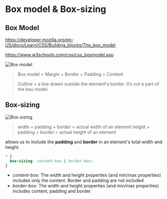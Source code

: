 # Box model & Box-sizing

## Box Model

https://developer.mozilla.org/en-US/docs/Learn/CSS/Building_blocks/The_box_model

https://www.w3schools.com/css/css_boxmodel.asp

![Box model](https://i.pinimg.com/564x/b1/79/76/b179765cbff3d5c6ac2f6cc932293af5.jpg)


> Box model = Margin + Border + Padding + Content 

> Outline = a line drawn outside the element's border. It’s not a part of the box model.

## Box-sizing

![Box-sizing](https://i.pinimg.com/564x/cc/88/91/cc889187d3e3d51421dcca79b798ef59.jpg)

> width + padding + border = actual width of an element
> height + padding + border = actual height of an element

allows us to include the **padding** and **border** in an element's total width and height.

```css
* {
  box-sizing: content-box | border-box;
}
```

- *content-box*: The width and height properties (and min/max properties) includes only the content. Border and padding are not included
- *border-box*: The width and height properties (and min/max properties) includes content, padding and border